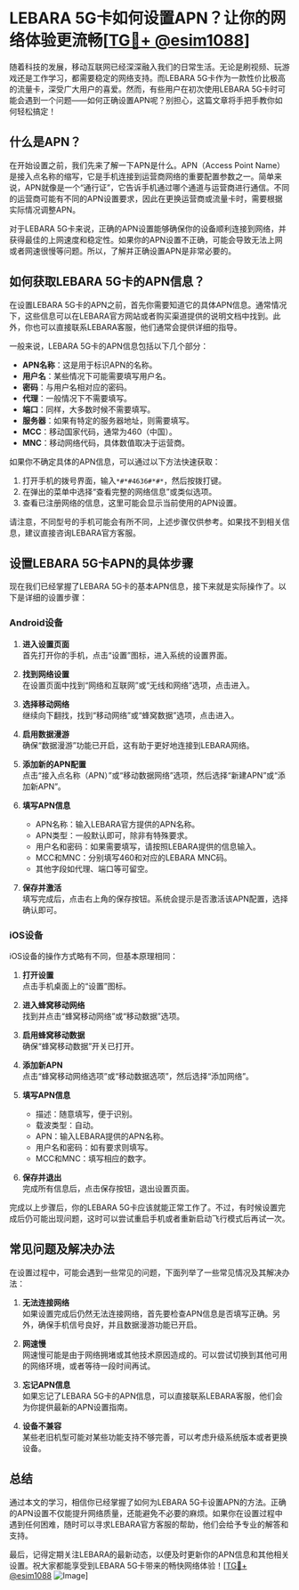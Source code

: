 # LEBARA 5G卡如何设置APN？让你的网络体验更流畅[[TG💪+ @esim1088](https://t.me/s/esim1088)]

随着科技的发展，移动互联网已经深深融入我们的日常生活。无论是刷视频、玩游戏还是工作学习，都需要稳定的网络支持。而LEBARA 5G卡作为一款性价比极高的流量卡，深受广大用户的喜爱。然而，有些用户在初次使用LEBARA 5G卡时可能会遇到一个问题——如何正确设置APN呢？别担心，这篇文章将手把手教你如何轻松搞定！

## 什么是APN？

在开始设置之前，我们先来了解一下APN是什么。APN（Access Point Name）是接入点名称的缩写，它是手机连接到运营商网络的重要配置参数之一。简单来说，APN就像是一个“通行证”，它告诉手机通过哪个通道与运营商进行通信。不同的运营商可能有不同的APN设置要求，因此在更换运营商或流量卡时，需要根据实际情况调整APN。

对于LEBARA 5G卡来说，正确的APN设置能够确保你的设备顺利连接到网络，并获得最佳的上网速度和稳定性。如果你的APN设置不正确，可能会导致无法上网或者网速很慢等问题。所以，了解并正确设置APN是非常必要的。

## 如何获取LEBARA 5G卡的APN信息？

在设置LEBARA 5G卡的APN之前，首先你需要知道它的具体APN信息。通常情况下，这些信息可以在LEBARA官方网站或者购买渠道提供的说明文档中找到。此外，你也可以直接联系LEBARA客服，他们通常会提供详细的指导。

一般来说，LEBARA 5G卡的APN信息包括以下几个部分：

- **APN名称**：这是用于标识APN的名称。
- **用户名**：某些情况下可能需要填写用户名。
- **密码**：与用户名相对应的密码。
- **代理**：一般情况下不需要填写。
- **端口**：同样，大多数时候不需要填写。
- **服务器**：如果有特定的服务器地址，则需要填写。
- **MCC**：移动国家代码，通常为460（中国）。
- **MNC**：移动网络代码，具体数值取决于运营商。

如果你不确定具体的APN信息，可以通过以下方法快速获取：

1. 打开手机的拨号界面，输入`*#*#4636#*#*`，然后按拨打键。
2. 在弹出的菜单中选择“查看完整的网络信息”或类似选项。
3. 查看已注册网络的信息，这里可能会显示当前使用的APN设置。

请注意，不同型号的手机可能会有所不同，上述步骤仅供参考。如果找不到相关信息，建议直接咨询LEBARA官方客服。

## 设置LEBARA 5G卡APN的具体步骤

现在我们已经掌握了LEBARA 5G卡的基本APN信息，接下来就是实际操作了。以下是详细的设置步骤：

### Android设备

1. **进入设置页面**  
   首先打开你的手机，点击“设置”图标，进入系统的设置界面。

2. **找到网络设置**  
   在设置页面中找到“网络和互联网”或“无线和网络”选项，点击进入。

3. **选择移动网络**  
   继续向下翻找，找到“移动网络”或“蜂窝数据”选项，点击进入。

4. **启用数据漫游**  
   确保“数据漫游”功能已开启，这有助于更好地连接到LEBARA网络。

5. **添加新的APN配置**  
   点击“接入点名称（APN）”或“移动数据网络”选项，然后选择“新建APN”或“添加新APN”。

6. **填写APN信息**  
   - APN名称：输入LEBARA官方提供的APN名称。
   - APN类型：一般默认即可，除非有特殊要求。
   - 用户名和密码：如果需要填写，请按照LEBARA提供的信息输入。
   - MCC和MNC：分别填写460和对应的LEBARA MNC码。
   - 其他字段如代理、端口等可留空。

7. **保存并激活**  
   填写完成后，点击右上角的保存按钮。系统会提示是否激活该APN配置，选择确认即可。

### iOS设备

iOS设备的操作方式略有不同，但基本原理相同：

1. **打开设置**  
   点击手机桌面上的“设置”图标。

2. **进入蜂窝移动网络**  
   找到并点击“蜂窝移动网络”或“移动数据”选项。

3. **启用蜂窝移动数据**  
   确保“蜂窝移动数据”开关已打开。

4. **添加新APN**  
   点击“蜂窝移动网络选项”或“移动数据选项”，然后选择“添加网络”。

5. **填写APN信息**  
   - 描述：随意填写，便于识别。
   - 载波类型：自动。
   - APN：输入LEBARA提供的APN名称。
   - 用户名和密码：如有要求则填写。
   - MCC和MNC：填写相应的数字。

6. **保存并退出**  
   完成所有信息后，点击保存按钮，退出设置页面。

完成以上步骤后，你的LEBARA 5G卡应该就能正常工作了。不过，有时候设置完成后仍可能出现问题，这时可以尝试重启手机或者重新启动飞行模式后再试一次。

## 常见问题及解决办法

在设置过程中，可能会遇到一些常见的问题，下面列举了一些常见情况及其解决办法：

1. **无法连接网络**  
   如果设置完成后仍然无法连接网络，首先要检查APN信息是否填写正确。另外，确保手机信号良好，并且数据漫游功能已开启。

2. **网速慢**  
   网速慢可能是由于网络拥堵或其他技术原因造成的。可以尝试切换到其他可用的网络环境，或者等待一段时间再试。

3. **忘记APN信息**  
   如果忘记了LEBARA 5G卡的APN信息，可以直接联系LEBARA客服，他们会为你提供最新的APN设置指南。

4. **设备不兼容**  
   某些老旧机型可能对某些功能支持不够完善，可以考虑升级系统版本或者更换设备。

## 总结

通过本文的学习，相信你已经掌握了如何为LEBARA 5G卡设置APN的方法。正确的APN设置不仅能提升网络质量，还能避免不必要的麻烦。如果你在设置过程中遇到任何困难，随时可以寻求LEBARA官方客服的帮助，他们会给予专业的解答和支持。

最后，记得定期关注LEBARA的最新动态，以便及时更新你的APN信息和其他相关设置。祝大家都能享受到LEBARA 5G卡带来的畅快网络体验！[[TG💪+ @esim1088](https://t.me/s/esim1088) ![Image](https://i.postimg.cc/4NQfJmqS/Snipaste-2025-05-13-00-14-12.png)]